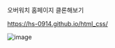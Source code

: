오버워치 홈페이지 클론해보기

https://hs-0914.github.io/html_css/

![image](https://github.com/user-attachments/assets/3a867305-6700-4429-9fc5-2826292153fb)
